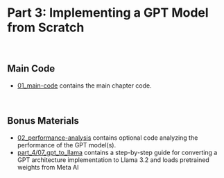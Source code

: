 # Part 3: Implementing a GPT Model from Scratch

&nbsp;
## Main Code

- [01_main-code](01_main-code) contains the main chapter code.

&nbsp;
## Bonus Materials

- [02_performance-analysis](02_performance-analysis) contains optional code analyzing the performance of the GPT model(s).
- [part_4/07_gpt_to_llama](../part_4/07_gpt_to_llama) contains a step-by-step guide for converting a GPT architecture implementation to Llama 3.2 and loads pretrained weights from Meta AI

